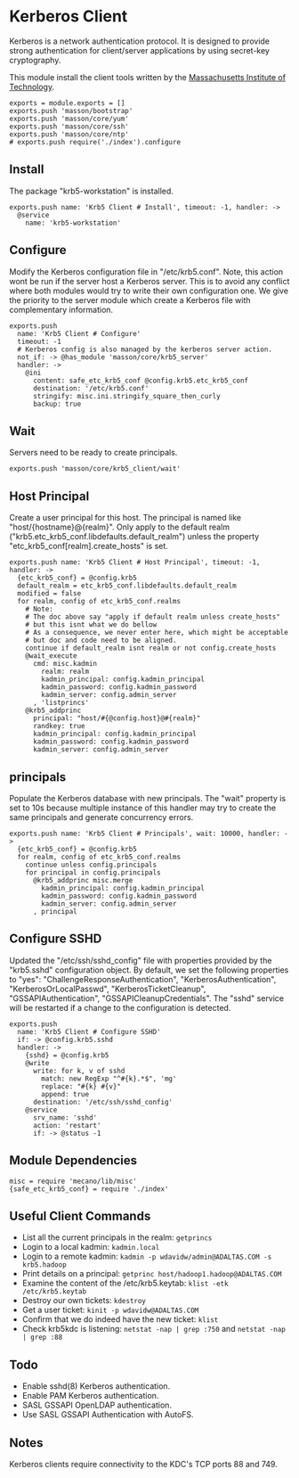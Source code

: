 
# Kerberos Client

Kerberos is a network authentication protocol. It is designed 
to provide strong authentication for client/server applications 
by using secret-key cryptography.

This module install the client tools written by the [Massachusetts 
Institute of Technology](http://web.mit.edu).

    exports = module.exports = []
    exports.push 'masson/bootstrap'
    exports.push 'masson/core/yum'
    exports.push 'masson/core/ssh'
    exports.push 'masson/core/ntp'
    # exports.push require('./index').configure

## Install

The package "krb5-workstation" is installed.

    exports.push name: 'Krb5 Client # Install', timeout: -1, handler: ->
      @service
        name: 'krb5-workstation'

## Configure

Modify the Kerberos configuration file in "/etc/krb5.conf". Note, 
this action wont be run if the server host a Kerberos server. 
This is to avoid any conflict where both modules would try to write 
their own configuration one. We give the priority to the server module 
which create a Kerberos file with complementary information.

    exports.push
      name: 'Krb5 Client # Configure'
      timeout: -1
      # Kerberos config is also managed by the kerberos server action.
      not_if: -> @has_module 'masson/core/krb5_server'
      handler: ->
        @ini
          content: safe_etc_krb5_conf @config.krb5.etc_krb5_conf
          destination: '/etc/krb5.conf'
          stringify: misc.ini.stringify_square_then_curly
          backup: true

## Wait

Servers need to be ready to create principals.

    exports.push 'masson/core/krb5_client/wait'

## Host Principal

Create a user principal for this host. The principal is named like 
"host/{hostname}@{realm}". Only apply to the default realm 
("krb5.etc\_krb5\_conf.libdefaults.default_realm") unless the property
"etc_krb5_conf[realm].create\_hosts" is set.

    exports.push name: 'Krb5 Client # Host Principal', timeout: -1, handler: ->
      {etc_krb5_conf} = @config.krb5
      default_realm = etc_krb5_conf.libdefaults.default_realm
      modified = false
      for realm, config of etc_krb5_conf.realms
        # Note:
        # The doc above say "apply if default realm unless create_hosts"
        # but this isnt what we do bellow
        # As a consequence, we never enter here, which might be acceptable
        # but doc and code need to be aligned.
        continue if default_realm isnt realm or not config.create_hosts
        @wait_execute
          cmd: misc.kadmin
            realm: realm
            kadmin_principal: config.kadmin_principal
            kadmin_password: config.kadmin_password
            kadmin_server: config.admin_server
          , 'listprincs'
        @krb5_addprinc
          principal: "host/#{@config.host}@#{realm}"
          randkey: true
          kadmin_principal: config.kadmin_principal
          kadmin_password: config.kadmin_password
          kadmin_server: config.admin_server

## principals

Populate the Kerberos database with new principals. The "wait" property is
set to 10s because multiple instance of this handler may try to create the same
principals and generate concurrency errors.

    exports.push name: 'Krb5 Client # Principals', wait: 10000, handler: ->
      {etc_krb5_conf} = @config.krb5
      for realm, config of etc_krb5_conf.realms
        continue unless config.principals
        for principal in config.principals  
          @krb5_addprinc misc.merge
            kadmin_principal: config.kadmin_principal
            kadmin_password: config.kadmin_password
            kadmin_server: config.admin_server
          , principal

## Configure SSHD

Updated the "/etc/ssh/sshd\_config" file with properties provided by the "krb5.sshd" 
configuration object. By default, we set the following properties to "yes": "ChallengeResponseAuthentication",
"KerberosAuthentication", "KerberosOrLocalPasswd", "KerberosTicketCleanup", "GSSAPIAuthentication", 
"GSSAPICleanupCredentials". The "sshd" service will be restarted if a change to the configuration is detected.

    exports.push
      name: 'Krb5 Client # Configure SSHD'
      if: -> @config.krb5.sshd
      handler: ->
        {sshd} = @config.krb5
        @write
          write: for k, v of sshd
            match: new RegExp "^#{k}.*$", 'mg'
            replace: "#{k} #{v}"
            append: true
          destination: '/etc/ssh/sshd_config'
        @service
          srv_name: 'sshd'
          action: 'restart'
          if: -> @status -1

## Module Dependencies

    misc = require 'mecano/lib/misc'
    {safe_etc_krb5_conf} = require './index'

## Useful Client Commands

*   List all the current principals in the realm: `getprincs`
*   Login to a local kadmin: `kadmin.local`
*   Login to a remote kadmin: `kadmin -p wdavidw/admin@ADALTAS.COM -s krb5.hadoop`
*   Print details on a principal: `getprinc host/hadoop1.hadoop@ADALTAS.COM`
*   Examine the content of the /etc/krb5.keytab: `klist -etk /etc/krb5.keytab`
*   Destroy our own tickets: `kdestroy`
*   Get a user ticket: `kinit -p wdavidw@ADALTAS.COM`
*   Confirm that we do indeed have the new ticket: `klist`
*   Check krb5kdc is listening: `netstat -nap | grep :750` and `netstat -nap | grep :88`

## Todo

*   Enable sshd(8) Kerberos authentication.
*   Enable PAM Kerberos authentication.
*   SASL GSSAPI OpenLDAP authentication.
*   Use SASL GSSAPI Authentication with AutoFS.

## Notes

Kerberos clients require connectivity to the KDC's TCP ports 88 and 749.
